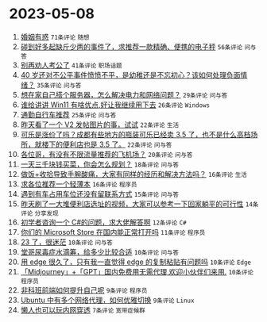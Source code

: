 # 2023-05-08

1. [婚姻有惑](https://www.v2ex.com/t/938137) `71条评论` `随想`
1. [碰到好多起缺斤少两的事件了，求推荐一款精确、便携的电子秤](https://www.v2ex.com/t/938142) `56条评论` `问与答`
1. [别再劝人考公了](https://www.v2ex.com/t/938211) `41条评论` `职场话题`
1. [40 岁还对不公平事件愤愤不平，是幼稚还是不忘初心？该如何处理负面情绪？](https://www.v2ex.com/t/938222) `35条评论` `问与答`
1. [想在家自己搭个服务器，怎么解决电力和网络问题？](https://www.v2ex.com/t/938208) `29条评论` `问与答`
1. [谁给讲讲 Win11 有啥优点,好让我继续用下去](https://www.v2ex.com/t/938221) `26条评论` `Windows`
1. [通勤自行车推荐](https://www.v2ex.com/t/938195) `25条评论` `问与答`
1. [昨天看了一个 V2 发帖图片的事，试试](https://www.v2ex.com/t/938187) `22条评论` `生活`
1. [可乐是涨价了吗？成都有些地方的瓶装可乐已经卖 3.5 了，也不是什么高档场所，就楼下的便利店也是 3.5 了。](https://www.v2ex.com/t/938166) `22条评论` `问与答`
1. [各位哥，有没有不限流量推荐的飞机场？](https://www.v2ex.com/t/938145) `20条评论` `问与答`
1. [一天三千块钱买菜，你会怎么规划？](https://www.v2ex.com/t/938229) `18条评论` `问与答`
1. [做饭+收拾导致手腕酸痛，大家有同样的经历和解决方法吗？](https://www.v2ex.com/t/938203) `16条评论` `生活`
1. [求各位推荐一个轻薄本](https://www.v2ex.com/t/938143) `16条评论` `程序员`
1. [遇到有车占用车位还没有留联系方式](https://www.v2ex.com/t/938131) `15条评论` `问与答`
1. [昨天刷了一大堆便利店选址的视频，大家可以参考一下回家躺平的可行性](https://www.v2ex.com/t/938207) `14条评论` `分享发现`
1. [初学者咨询一个 C#的问题，求大佬解答啊](https://www.v2ex.com/t/938154) `12条评论` `C#`
1. [你们的 Microsoft Store 在国内能正常打开吗](https://www.v2ex.com/t/938200) `11条评论` `程序员`
1. [23 了，很迷茫](https://www.v2ex.com/t/938237) `10条评论` `问与答`
1. [堂哥尿毒症水滴筹，给多少比较合适](https://www.v2ex.com/t/938231) `10条评论` `问与答`
1. [用 edge 很久了，只有我一直觉得 edge 的复制粘贴有问题吗](https://www.v2ex.com/t/938147) `10条评论` `Edge`
1. [「Midjourney」+「GPT」国内免费用无需代理,欢迎小伙伴们来用.](https://www.v2ex.com/t/938127) `10条评论` `程序员`
1. [非科班前端如何提升自己呢](https://www.v2ex.com/t/938236) `9条评论` `程序员`
1. [Ubuntu 中有多个网络代理，如何优雅切换](https://www.v2ex.com/t/938168) `9条评论` `Linux`
1. [懒人也可以玩内网穿透](https://www.v2ex.com/t/938217) `7条评论` `宽带症候群`
